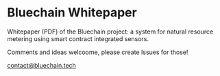# Bluechain Whitepaper
Whitepaper (PDF) of the Bluechain project: a system for natural resource metering using smart contract integrated sensors.

Comments and ideas welcoome, please create Issues for those!

contact@bluechain.tech
